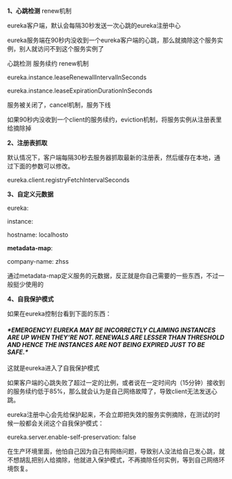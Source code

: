 **1、心跳检测**   renew机制

 

eureka客户端，默认会每隔30秒发送一次心跳的eureka注册中心

eureka服务端在90秒内没收到一个eureka客户端的心跳，那么就摘除这个服务实例，别人就访问不到这个服务实例了

 

心跳检测 服务续约 renew机制

 

eureka.instance.leaseRenewallIntervalInSeconds

eureka.instance.leaseExpirationDurationInSeconds

 

服务被关闭了，cancel机制，服务下线

 

如果90秒内没收到一个client的服务续约，eviction机制，将服务实例从注册表里给摘除掉

 

**2、注册表抓取**

 

默认情况下，客户端每隔30秒去服务器抓取最新的注册表，然后缓存在本地，通过下面的参数可以修改。

 

eureka.client.registryFetchIntervalSeconds

 

**3、自定义元数据**

 

eureka:

instance:

hostname: localhosto

**metadata-map**:

company-name: zhss

 

通过metadata-map定义服务的元数据，反正就是你自己需要的一些东西，不过一般挺少使用的

 

**4、自我保护模式**

 

如果在eureka控制台看到下面的东西：

 

#### ***\*EMERGENCY! EUREKA MAY BE INCORRECTLY CLAIMING INSTANCES ARE UP WHEN THEY'RE NOT. RENEWALS ARE LESSER THAN THRESHOLD AND HENCE THE INSTANCES ARE NOT BEING EXPIRED JUST TO BE SAFE.\****

 

这就是eureka进入了自我保护模式

如果客户端的心跳失败了超过一定的比例，或者说在一定时间内（15分钟）接收到的服务续约低于85%，那么就会认为是自己网络故障了，导致client无法发送心跳。

eureka注册中心会先给保护起来，不会立即把失效的服务实例摘除，在测试的时候一般都会关闭这个自我保护模式：

 

eureka.server.enable-self-preservation: false

 

在生产环境里面，他怕自己因为自己有网络问题，导致别人没法给自己发心跳，就不想胡乱把别人给摘除，他就进入保护模式，不再摘除任何实例，等到自己网络环境恢复。

 

 